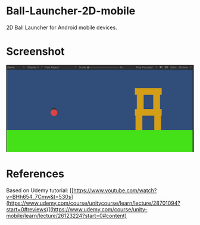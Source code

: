 # Ball-Launcher-2D-mobile
2D Ball Launcher for Android mobile devices.

# Screenshot
<img src="Ball_launcher.PNG">

# References
Based on Udemy tutorial: [[https://www.youtube.com/watch?v=BHh654_7Cmw&t=530s](https://www.udemy.com/course/unitycourse/learn/lecture/28701094?start=0#reviews)](https://www.udemy.com/course/unity-mobile/learn/lecture/26123224?start=0#content)
